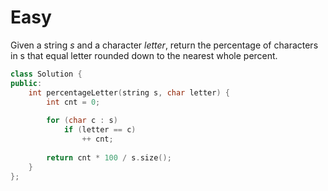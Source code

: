 # Easy

Given a string $s$ and a character $letter$, return the percentage of characters in s that equal letter rounded down to the nearest whole percent.

```cpp
class Solution {
public:
    int percentageLetter(string s, char letter) {
        int cnt = 0;
        
        for (char c : s)
            if (letter == c)
                ++ cnt;
        
        return cnt * 100 / s.size();
    }
};
```
